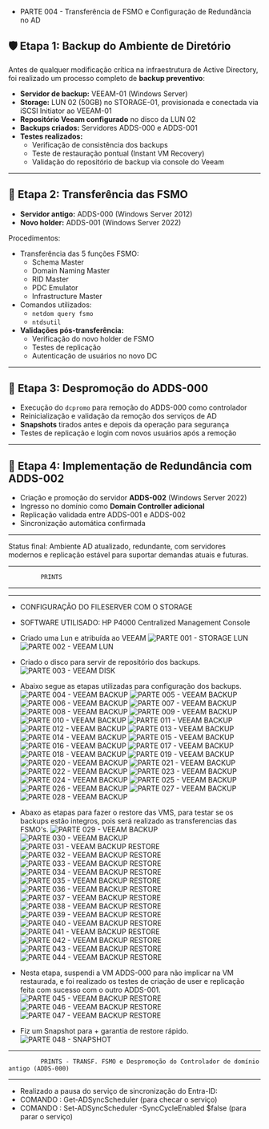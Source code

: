 + PARTE 004 - Transferência de FSMO e Configuração de Redundância no AD

## 🛡️ Etapa 1: Backup do Ambiente de Diretório

Antes de qualquer modificação crítica na infraestrutura de Active Directory, foi realizado um processo completo de **backup preventivo**:

- **Servidor de backup:** VEEAM-01 (Windows Server)
- **Storage:** LUN 02 (50GB) no STORAGE-01, provisionada e conectada via iSCSI Initiator ao VEEAM-01
- **Repositório Veeam configurado** no disco da LUN 02
- **Backups criados:** Servidores ADDS-000 e ADDS-001
- **Testes realizados:**
  - Verificação de consistência dos backups
  - Teste de restauração pontual (Instant VM Recovery)
  - Validação do repositório de backup via console do Veeam

---

## 🔁 Etapa 2: Transferência das FSMO

- **Servidor antigo:** ADDS-000 (Windows Server 2012)
- **Novo holder:** ADDS-001 (Windows Server 2022)

Procedimentos:

- Transferência das 5 funções FSMO:
  - Schema Master
  - Domain Naming Master
  - RID Master
  - PDC Emulator
  - Infrastructure Master
- Comandos utilizados:
  - `netdom query fsmo`
  - `ntdsutil`
- **Validações pós-transferência:**
  - Verificação do novo holder de FSMO
  - Testes de replicação
  - Autenticação de usuários no novo DC

---

## 🧹 Etapa 3: Despromoção do ADDS-000

- Execução do `dcpromo` para remoção do ADDS-000 como controlador
- Reinicialização e validação da remoção dos serviços de AD
- **Snapshots** tirados antes e depois da operação para segurança
- Testes de replicação e login com novos usuários após a remoção

---

## 🔄 Etapa 4: Implementação de Redundância com ADDS-002

- Criação e promoção do servidor **ADDS-002** (Windows Server 2022)
- Ingresso no domínio como **Domain Controller adicional**
- Replicação validada entre ADDS-001 e ADDS-002
- Sincronização automática confirmada
---

Status final: Ambiente AD atualizado, redundante, com servidores modernos e replicação estável para suportar demandas atuais e futuras.



 *****************************
             PRINTS
 ******************************
 
---

- CONFIGURAÇÃO DO FILESERVER COM O STORAGE
- SOFTWARE UTILISADO: HP P4000 Centralized Management Console
- Criado uma Lun e atribuída ao VEEAM
![PARTE 001 - STORAGE LUN](https://github.com/user-attachments/assets/193a43a8-10ff-41db-a736-174c43ddb59b)
![PARTE 002 - VEEAM LUN](https://github.com/user-attachments/assets/fe0f4252-43df-43b3-b613-1aff78ea1df7)

- Criado o disco para servir de repositório dos backups.
![PARTE 003 - VEEAM DISK](https://github.com/user-attachments/assets/71857b5f-466e-4e96-9247-6508732121b4)

- Abaixo segue as etapas utilizadas para configuração dos backups.
![PARTE 004 - VEEAM BACKUP](https://github.com/user-attachments/assets/d5952899-c7e4-4adc-87a9-ed0fc7fa756f)
![PARTE 005 - VEEAM BACKUP](https://github.com/user-attachments/assets/e276319b-cdba-4308-a282-787f5d75bcfc)
![PARTE 006 - VEEAM BACKUP](https://github.com/user-attachments/assets/50ed3ea1-68b9-4d67-80df-b7db7a665907)
![PARTE 007 - VEEAM BACKUP](https://github.com/user-attachments/assets/126991fb-d2fc-489f-805b-c4a6a56f28bb)
![PARTE 008 - VEEAM BACKUP](https://github.com/user-attachments/assets/6da54208-20a7-44e0-85f5-bcdab0bf0e08)
![PARTE 009 - VEEAM BACKUP](https://github.com/user-attachments/assets/41074365-d7a4-4c59-acc5-e421e58a429c)
![PARTE 010 - VEEAM BACKUP](https://github.com/user-attachments/assets/35006499-e4a0-4b99-b041-c52d36cd8b7d)
![PARTE 011 - VEEAM BACKUP](https://github.com/user-attachments/assets/a7655552-2f5a-4fe9-ae97-c8720e9795a5)
![PARTE 012 - VEEAM BACKUP](https://github.com/user-attachments/assets/60167b31-69d4-411c-bc30-a89026c60e6a)
![PARTE 013 - VEEAM BACKUP](https://github.com/user-attachments/assets/6cb18145-2ed4-4200-bc31-bbd034221ea4)
![PARTE 014 - VEEAM BACKUP](https://github.com/user-attachments/assets/5b68230a-fa1a-4588-8c58-5fd7793bc821)
![PARTE 015 - VEEAM BACKUP](https://github.com/user-attachments/assets/aecf899b-f9d1-4ee3-a55c-5e3521674d32)
![PARTE 016 - VEEAM BACKUP](https://github.com/user-attachments/assets/81cc37e9-4853-4000-800a-074a48e3ca8d)
![PARTE 017 - VEEAM BACKUP](https://github.com/user-attachments/assets/c4c540c1-2840-4b3f-92bb-3f1c82a30b2b)
![PARTE 018 - VEEAM BACKUP](https://github.com/user-attachments/assets/7f19a464-d8a4-4fc4-9239-15a47a8d991b)
![PARTE 019 - VEEAM BACKUP](https://github.com/user-attachments/assets/438e181a-74b2-4133-8452-5fe6bb95e760)
![PARTE 020 - VEEAM BACKUP](https://github.com/user-attachments/assets/a6d9463f-9154-4998-abe5-074fa1ffd5ed)
![PARTE 021 - VEEAM BACKUP](https://github.com/user-attachments/assets/6d41f498-f495-4552-8e98-68c6895cfc59)
![PARTE 022 - VEEAM BACKUP](https://github.com/user-attachments/assets/986b83b2-9f3e-4846-8c0f-db0bbe6c9bd5)
![PARTE 023 - VEEAM BACKUP](https://github.com/user-attachments/assets/a03c912a-4948-4cda-8c7e-eef207d76474)
![PARTE 024 - VEEAM BACKUP](https://github.com/user-attachments/assets/20a96d8a-227e-40af-8c6e-de0bc8a436ae)
![PARTE 025 - VEEAM BACKUP](https://github.com/user-attachments/assets/b0e81325-a861-4775-90ae-d09a21c0a499)
![PARTE 026 - VEEAM BACKUP](https://github.com/user-attachments/assets/64d1e9c9-06bb-4101-817e-fab9829f4280)
![PARTE 027 - VEEAM BACKUP](https://github.com/user-attachments/assets/00f2170e-d8fb-434e-ae7c-b90b74e03bc6)
![PARTE 028 - VEEAM BACKUP](https://github.com/user-attachments/assets/ed192ec8-4e0e-4b4c-b075-eb8d00bb5215)

- Abaxo as etapas para fazer o restore das VMS, para testar se os backups estão integros, pois será realizado as transferencias das FSMO's.
![PARTE 029 - VEEAM BACKUP](https://github.com/user-attachments/assets/d0860a0b-5a52-4109-a1f2-f9d9dc3973c4)
![PARTE 030 - VEEAM BACKUP](https://github.com/user-attachments/assets/5da32147-aa20-4cc2-b7f8-1fa8e7d8b6da)
![PARTE 031 - VEEAM BACKUP RESTORE](https://github.com/user-attachments/assets/2cd664e1-e263-4738-a82b-6ab9b611f2f5)
![PARTE 032 - VEEAM BACKUP RESTORE](https://github.com/user-attachments/assets/26e6b472-8d43-4b97-a003-77e3c1f1eced)
![PARTE 033 - VEEAM BACKUP RESTORE](https://github.com/user-attachments/assets/c42deac0-1f5f-4945-aa92-d314737ad679)
![PARTE 034 - VEEAM BACKUP RESTORE](https://github.com/user-attachments/assets/78430f40-9e71-4820-ae5b-c747feb65b55)
![PARTE 035 - VEEAM BACKUP RESTORE](https://github.com/user-attachments/assets/23f1974a-9727-462b-b057-5ec3090cda93)
![PARTE 036 - VEEAM BACKUP RESTORE](https://github.com/user-attachments/assets/8d65df58-87c6-4bd2-b511-2b28583e9767)
![PARTE 037 - VEEAM BACKUP RESTORE](https://github.com/user-attachments/assets/47c86b23-698f-4cb3-b5de-24b80af78de1)
![PARTE 038 - VEEAM BACKUP RESTORE](https://github.com/user-attachments/assets/cc564b8f-dfe9-4f39-8928-2e405aa44a9c)
![PARTE 039 - VEEAM BACKUP RESTORE](https://github.com/user-attachments/assets/da6ace78-c549-48b1-a8f4-eff1587f6ff5)
![PARTE 040 - VEEAM BACKUP RESTORE](https://github.com/user-attachments/assets/63536785-8938-4bff-8be2-f1de9c7322f3)
![PARTE 041 - VEEAM BACKUP RESTORE](https://github.com/user-attachments/assets/d2d215bf-8278-4672-9c1d-df552587a184)
![PARTE 042 - VEEAM BACKUP RESTORE](https://github.com/user-attachments/assets/f743c7d1-7e40-411a-89e7-0d09ccf23681)
![PARTE 043 - VEEAM BACKUP RESTORE](https://github.com/user-attachments/assets/306288a5-50a2-49fc-bdd5-7cb76b5ff63a)
![PARTE 044 - VEEAM BACKUP RESTORE](https://github.com/user-attachments/assets/18d4d6a0-e705-4ab8-920f-003507efe521)

- Nesta etapa, suspendi a VM ADDS-000 para não implicar na VM restaurada, e foi realizado os testes de criação de user e replicação feita com sucesso com o outro ADDS-001.
![PARTE 045 - VEEAM BACKUP RESTORE](https://github.com/user-attachments/assets/987b7f87-ccc4-4882-a713-54dc5900b55f)
![PARTE 046 - VEEAM BACKUP RESTORE](https://github.com/user-attachments/assets/8e40c3b0-a976-4e24-bd67-c87c5ea53826)
![PARTE 047 - VEEAM BACKUP RESTORE](https://github.com/user-attachments/assets/d04fc207-b0f6-4075-9cc6-06b1b8345d7c)

- Fiz um Snapshot para + garantia de restore rápido.
![PARTE 048 - SNAPSHOT](https://github.com/user-attachments/assets/e39406c2-25da-4ebc-b4d3-d3716cbe8ac7)

 *****************************
             PRINTS - TRANSF. FSMO e Despromoção do Controlador de domínio antigo (ADDS-000)
 ******************************

 - Realizado a pausa do serviço de sincronização do Entra-ID:
 - COMANDO : Get-ADSyncScheduler (para checar o serviço)
 - COMANDO : Set-ADSyncScheduler -SyncCycleEnabled $false (para parar o serviço)
